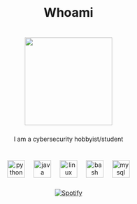 <br clear="both">

<h1 align="center">Whoami</h1>

###

<br clear="both">

<div align="center">
  <img height="200" src="https://i.pinimg.com/originals/fd/e8/88/fde88874a8d023f0f933b9d2665f739f.gif"  />
</div>

###

<p align="center">I am a cybersecurity hobbyist/student</p>

###

<br clear="both">

<div align="center">
  <img src="https://cdn.jsdelivr.net/gh/devicons/devicon/icons/python/python-original.svg" height="40" alt="python logo"  />
  <img width="12" />
  <img src="https://cdn.jsdelivr.net/gh/devicons/devicon/icons/java/java-original.svg" height="40" alt="java logo"  />
  <img width="12" />
  <img src="https://cdn.jsdelivr.net/gh/devicons/devicon/icons/linux/linux-original.svg" height="40" alt="linux logo"  />
  <img width="12" />
  <img src="https://cdn.jsdelivr.net/gh/devicons/devicon/icons/bash/bash-original.svg" height="40" alt="bash logo"  />
  <img width="12" />
  <img src="https://cdn.jsdelivr.net/gh/devicons/devicon/icons/mysql/mysql-original.svg" height="40" alt="mysql logo"  />
</div>

###

<div align="center">
  <a href="https://open.spotify.com/user/d3v25cjxfncsghkw6dk11wk9e">
    <img src="https://spotify-recently-played-readme.vercel.app/api?user=d3v25cjxfncsghkw6dk11wk9e&count=1&unique=false" alt="Spotify"  />
  </a>
</div>

###
